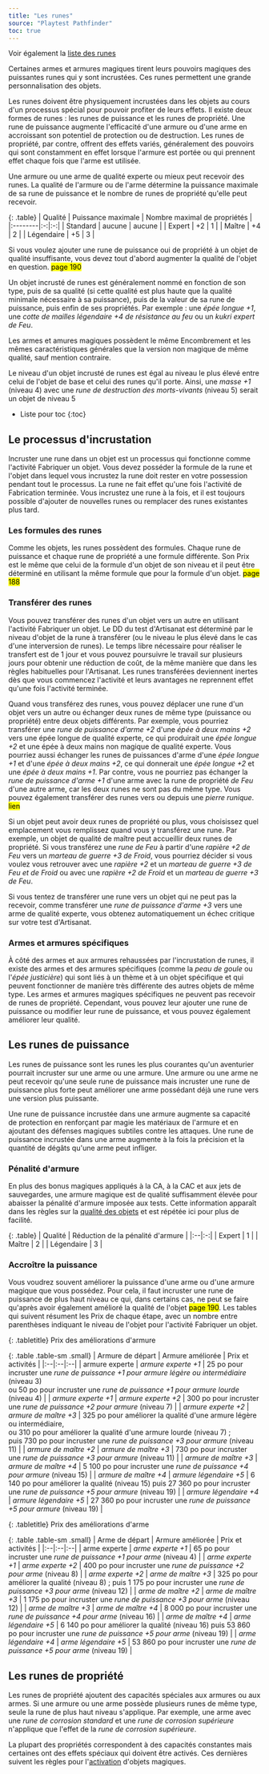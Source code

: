 ```yaml
---
title: "Les runes"
source: "Playtest Pathfinder"
toc: true
---
```


Voir également la [liste des runes](liste-des-runes.html)

Certaines armes et armures magiques tirent leurs pouvoirs magiques des puissantes runes qui y sont incrustées. Ces runes permettent une grande personnalisation des objets.

Les runes doivent être physiquement incrustées dans les objets au cours d'un processus spécial pour pouvoir profiter de leurs effets. Il existe deux formes de runes : les runes de puissance et les runes de propriété. Une rune de puissance augmente l'efficacité d'une armure ou d'une arme en accroissant son potentiel de protection ou de destruction. Les runes de propriété, par contre, offrent des effets variés, généralement des pouvoirs qui sont constamment en effet lorsque l'armure est portée ou qui prennent effet chaque fois que l'arme est utilisée.

Une armure ou une arme de qualité experte ou mieux peut recevoir des runes. La qualité de l'armure ou de l'arme détermine la puissance maximale de sa rune de puissance et le nombre de runes de propriété qu'elle peut recevoir.

{: .table}
| Qualité | Puissance maximale | Nombre maximal de propriétés |
|:--------|:-:|:-:|
| Standard | aucune | aucune |
| Expert | +2 | 1 |
| Maître | +4 | 2 |
| Légendaire | +5 | 3 |

Si vous voulez ajouter une rune de puissance oui de propriété à un objet de qualité insuffisante, vous devez tout d'abord augmenter la qualité de l'objet en question. <mark>page 190</mark>

Un objet incrusté de runes est généralement nommé en fonction de son type, puis de sa qualité (si cette qualité est plus haute que la qualité minimale nécessaire à sa puissance), puis de la valeur de sa rune de puissance, puis enfin de ses propriétés. Par exemple : une *épée longue +1*, une *cotte de mailles légendaire +4 de résistance au feu* ou un *kukri expert de Feu*.

Les armes et amures magiques possèdent le même Encombrement et les mêmes caractéristiques générales que la version non magique de même qualité, sauf mention contraire.

Le niveau d'un objet incrusté de runes est égal au niveau le plus élevé entre celui de l'objet de base et celui des runes qu'il porte. Ainsi, une *masse +1* (niveau 4) avec une *rune de destruction des morts-vivants* (niveau 5) serait un objet de niveau 5

* Liste pour toc
{:toc}

## Le processus d'incrustation

Incruster une rune dans un objet est un processus qui fonctionne comme l'activité Fabriquer un objet. Vous devez posséder la formule de la rune et l'objet dans lequel vous incrustez la rune doit rester en votre possession pendant tout le processus. La rune ne fait effet qu'une fois l'activité de Fabrication terminée. Vous incrustez une rune à la fois, et il est toujours possible d'ajouter de nouvelles runes ou remplacer des runes existantes plus tard.

### Les formules des runes

Comme les objets, les runes possèdent des formules. Chaque rune de puissance et chaque rune de propriété a une formule différente. Son Prix est le même que celui de la formule d'un objet de son niveau et il peut être déterminé en utilisant la même formule que pour la formule d'un objet. <mark>page 188</mark>

### Transférer des runes

Vous pouvez transférer des runes d'un objet vers un autre en utilisant l'activité Fabriquer un objet. Le DD du test d'Artisanat est déterminé par le niveau d'objet de la rune à transférer (ou le niveau le plus élevé dans le cas d'une interversion de runes). Le temps libre nécessaire pour réaliser le transfert est de 1 jour et vous pouvez poursuivre le travail sur plusieurs jours pour obtenir une réduction de coût, de la même manière que dans les règles habituelles pour l'Artisanat. Les runes transférées deviennent inertes dès que vous commencez l'activité et leurs avantages ne reprennent effet qu'une fois l'activité terminée.

Quand vous transférez des runes, vous pouvez déplacer une rune d'un objet vers un autre ou échanger deux runes de même type (puissance ou propriété) entre deux objets différents. Par exemple, vous pourriez transférer une *rune de puissance d'arme +2* d'une *épée à deux mains +2* vers une épée longue de qualité experte, ce qui produirait une *épée longue +2* et une épée à deux mains non magique de qualité experte. Vous pourriez aussi échanger les runes de puissances d'arme d'une *épée longue +1* et d'une *épée à deux mains +2*, ce qui donnerait une *épée longue +2* et une *épée à deux mains +1*. Par contre, vous ne pourriez pas échanger la *rune de puissance d'arme +1* d'une arme avec la rune de propriété *de Feu* d'une autre arme, car les deux runes ne sont pas du même type. Vous pouvez également transférer des runes vers ou depuis une *pierre runique*. <mark>lien</mark>

Si un objet peut avoir deux runes de propriété ou plus, vous choisissez quel emplacement vous remplissez quand vous y transférez une rune. Par exemple, un objet de qualité de maître peut accueillir deux runes de propriété. Si vous transférez une *rune de Feu* à partir d'une *rapière +2 de Feu* vers un *marteau de guerre +3 de Froid*, vous pourriez décider si vous voulez vous retrouver avec une *rapière +2* et un *marteau de guerre +3 de Feu et de Froid* ou avec une *rapière +2 de Froid* et un *marteau de guerre +3 de Feu*.

Si vous tentez de transférer une rune vers un objet qui ne peut pas la recevoir, comme transférer une *rune de puissance d'arme +3* vers une arme de qualité experte, vous obtenez automatiquement un échec critique sur votre test d'Artisanat.

### Armes et armures spécifiques

À côté des armes et aux armures rehaussées par l'incrustation de runes, il existe des armes et des armures spécifiques (comme la *peau de goule* ou l'*épée justicière*) qui sont liés à un thème et à un objet spécifique et qui peuvent fonctionner de manière très différente des autres objets de même type. Les armes et armures magiques spécifiques ne peuvent pas recevoir de runes de propriété. Cependant, vous pouvez leur ajouter une rune de puissance ou modifier leur rune de puissance, et vous pouvez également améliorer leur qualité.

## Les runes de puissance

Les runes de puissance sont les runes les plus courantes qu'un aventurier pourrait incruster sur une arme ou une armure. Une armure ou une arme ne peut recevoir qu'une seule rune de puissance mais incruster une rune de puissance plus forte peut améliorer une arme possédant déjà une rune vers une version plus puissante.

Une rune de puissance incrustée dans une armure augmente sa capacité de protection en renforçant par magie les matériaux de l'armure et en ajoutant des défenses magiques subtiles contre les attaques. Une rune de puissance incrustée dans une arme augmente à la fois la précision et la quantité de dégâts qu'une arme peut infliger.

### Pénalité d'armure

En plus des bonus magiques appliqués à la CA, à la CAC et aux jets de sauvegardes, une armure magique est de qualité suffisamment élevée pour abaisser la pénalité d'armure imposée aux tests. Cette information apparaît dans les règles sur la [qualité des objets](/ch6-équipement/qualité-des-objets.html) et est répétée ici pour plus de facilité.

{: .table}
| Qualité | Réduction de la pénalité d'armure |
|:--|:-:|
| Expert | 1 |
| Maître | 2 |
| Légendaire | 3 |

### Accroître la puissance

Vous voudrez souvent améliorer la puissance d'une arme ou d'une armure magique que vous possédez. Pour cela, il faut incruster une rune de puissance de plus haut niveau ce qui, dans certains cas, ne peut se faire qu'après avoir également amélioré la qualité de l'objet <mark>page 190</mark>. Les tables qui suivent résument les Prix de chaque étape, avec un nombre entre parenthèses indiquant le niveau de l'objet pour l'activité Fabriquer un objet.

{: .tabletitle}
Prix des améliorations d'armure

{: .table .table-sm .small}
| Armure de départ | Armure améliorée | Prix et activités |
|:--|:--|:--|
| armure experte | *armure experte +1* | 25 po pour incruster une *rune de puissance +1 pour armure légère ou intermédiaire* (niveau 3)<br/> ou 50 po pour incruster une *rune de puissance +1 pour armure lourde* (niveau 4) |
| *armure experte +1* | *armure experte +2* | 300 po pour incruster une *rune de puissance +2 pour armure* (niveau 7) |
| *armure experte +2* | *armure de maître +3* | 325 po pour améliorer la qualité d'une armure légère ou intermédiaire,<br/>ou 310 po pour améliorer la qualité d'une armure lourde (niveau 7) ;<br/>puis 730 po pour incruster une *rune de puissance +3 pour armure* (niveau 11) |
| *armure de maître +2* | *armure de maître +3* | 730 po pour incruster une *rune de puissance +3 pour armure* (niveau 11) |
| *armure de maître +3* | *armure de maître +4* | 5 100 po pour incruster une *rune de puissance +4 pour armure* (niveau 15) |
| *armure de maître +4* | *armure légendaire +5* | 6 140 po pour améliorer la qualité (niveau 15) puis 27 360 po pour incruster une *rune de puissance +5 pour armure* (niveau 19) |
| *armure légendaire +4* | *armure légendaire +5* | 27 360 po pour incruster une *rune de puissance +5 pour armure* (niveau 19) |

{: .tabletitle}
Prix des améliorations d'arme

{: .table .table-sm .small}
| Arme de départ | Armure améliorée | Prix et activités |
|:--|:--|:--|
| arme experte | *arme experte +1* | 65 po pour incruster une *rune de puissance +1 pour arme* (niveau 4) |
| *arme experte +1* | *arme experte +2* | 400 po pour incruster une *rune de puissance +2 pour arme* (niveau 8) |
| *arme experte +2* | *arme de maître +3* | 325 po pour améliorer la qualité (niveau 8) ; puis 1 175 po pour incruster une *rune de puissance +3 pour arme* (niveau 12) |
| *arme de maître +2* | *arme de maître +3* | 1 175 po pour incruster une *rune de puissance +3 pour arme* (niveau 12) |
| *arme de maître +3* | *arme de maître +4* | 8 000 po pour incruster une *rune de puissance +4 pour arme* (niveau 16) |
| *arme de maître +4* | *arme légendaire +5* | 6 140 po pour améliorer la qualité (niveau 16) puis 53 860 po pour incruster une *rune de puissance +5 pour arme* (niveau 19) |
| *arme légendaire +4* | *arme légendaire +5* | 53 860 po pour incruster une *rune de puissance +5 pour arme* (niveau 19) |

## Les runes de propriété

Les runes de propriété ajoutent des capacités spéciales aux armures ou aux armes. Si une armure ou une arme possède plusieurs runes de même type, seule la rune de plus haut niveau s'applique. Par exemple, une arme avec une *rune de corrosion standard* et une *rune de corrosion supérieure* n'applique que l'effet de la *rune de corrosion supérieure*.

La plupart des propriétés correspondent à des capacités constantes mais certaines ont des effets spéciaux qui doivent être activés. Ces dernières suivent les règles pour l'[activation](objets-magiques.html#activer-un-objet-magique) d'objets magiques.
